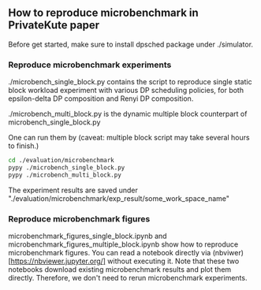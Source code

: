 
## How to reproduce microbenchmark in PrivateKute paper
Before get started, make sure to install dpsched package under ./simulator.

### Reproduce microbenchmark experiments
./microbench_single_block.py contains the script to reproduce single static block workload experiment with various DP scheduling policies, for both epsilon-delta DP composition and Renyi DP composition. 

./microbench_multi_block.py is the dynamic multiple block counterpart of microbench_single_block.py

One can run them by (caveat: multiple block script may take several hours to finish.)

```bash
cd ./evaluation/microbenchmark
pypy ./microbench_single_block.py
pypy ./microbench_multi_block.py
```

The experiment results are saved under "./evaluation/microbenchmark/exp_result/some_work_space_name" 

### Reproduce microbenchmark figures

microbenchmark_figures_single_block.ipynb and microbenchmark_figures_multiple_block.ipynb show how to reproduce microbenchmark figures. You can read a notebook directly via (nbviwer)[https://nbviewer.jupyter.org/] without executing it. Note that these two notebooks download existing microbenchmark results and plot them directly. Therefore, we don't need to rerun microbenchmark experiments.


